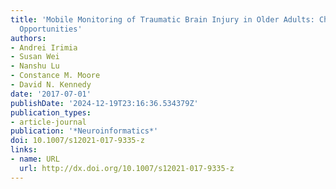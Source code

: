 ```yaml
---
title: 'Mobile Monitoring of Traumatic Brain Injury in Older Adults: Challenges and
  Opportunities'
authors:
- Andrei Irimia
- Susan Wei
- Nanshu Lu
- Constance M. Moore
- David N. Kennedy
date: '2017-07-01'
publishDate: '2024-12-19T23:16:36.534379Z'
publication_types:
- article-journal
publication: '*Neuroinformatics*'
doi: 10.1007/s12021-017-9335-z
links:
- name: URL
  url: http://dx.doi.org/10.1007/s12021-017-9335-z
---
```

